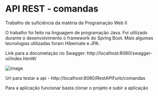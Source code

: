 # API REST - comandas

Trabalho de suficiência da matéria de Programação Web II

O trabalho foi feito na linguagem de programação Java. Foi utilizado durante o desenvolvimento o framework do Spring Boot.
Mais algumas tecnologias utilizadas foram Hibernate e JPA.

Link para a documetação no Swagger: http://localhost:8080/swagger-ui/index.html#/

![image](https://user-images.githubusercontent.com/58486342/222802195-2fce663e-14ea-4919-aa0c-7045ce05242b.png)

Url para testar a api - http://localhost:8080/RestAPIFurb/comandas

Para a aplicação funcionar basta clonar o projeto e subir a aplicação
